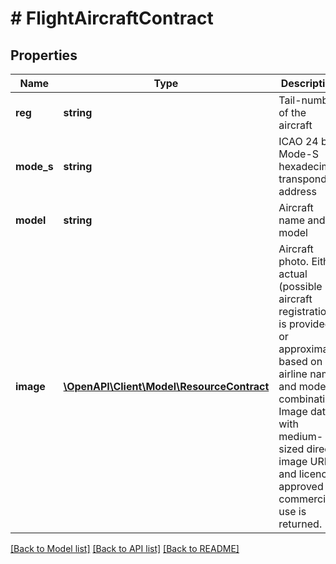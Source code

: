 # # FlightAircraftContract

## Properties

Name | Type | Description | Notes
------------ | ------------- | ------------- | -------------
**reg** | **string** | Tail-number of the aircraft | [optional]
**mode_s** | **string** | ICAO 24 bit Mode-S hexadecimal transponder address | [optional]
**model** | **string** | Aircraft name and model | [optional]
**image** | [**\OpenAPI\Client\Model\ResourceContract**](ResourceContract.md) | Aircraft photo. Either actual (possible if aircraft registration is provided) or approximate based on airline name and model combination.  Image data with medium-sized direct image URL and licence approved for commercial use is returned. | [optional]

[[Back to Model list]](../../README.md#models) [[Back to API list]](../../README.md#endpoints) [[Back to README]](../../README.md)
